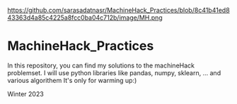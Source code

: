 https://github.com/sarasadatnasr/MachineHack_Practices/blob/8c41b41ed843363d4a85c4225a8fcc0ba04c712b/image/MH.png
# MachineHack_Practices
In this repository, you can find my solutions to the machineHack problemset.
I will use python libraries like pandas, numpy, sklearn, ... and various algorithem
It's only for warming up:)

Winter 2023
